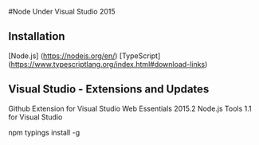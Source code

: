 ﻿#Node Under Visual Studio 2015

Installation
----------------------
[Node.js] (https://nodejs.org/en/)
[TypeScript] (https://www.typescriptlang.org/index.html#download-links)

Visual Studio - Extensions and Updates
--------------------------
Github Extension for Visual Studio
Web Essentials 2015.2
Node.js Tools 1.1 for Visual Studio

npm typings install -g


